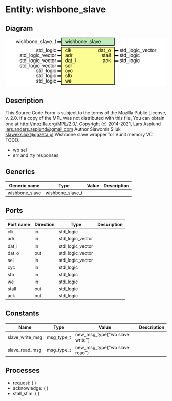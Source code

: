 # Entity: wishbone_slave

## Diagram

![Diagram](wishbone_slave.svg "Diagram")
## Description

This Source Code Form is subject to the terms of the Mozilla Public
License, v. 2.0. If a copy of the MPL was not distributed with this file,
You can obtain one at http://mozilla.org/MPL/2.0/.
Copyright (c) 2014-2021, Lars Asplund lars.anders.asplund@gmail.com
Author Slawomir Siluk slaweksiluk@gazeta.pl
Wishbone slave wrapper for Vunit memory VC
TODO:
* wb sel
* err and rty responses
## Generics

| Generic name   | Type             | Value | Description |
| -------------- | ---------------- | ----- | ----------- |
| wishbone_slave | wishbone_slave_t |       |             |
## Ports

| Port name | Direction | Type             | Description |
| --------- | --------- | ---------------- | ----------- |
| clk       | in        | std_logic        |             |
| adr       | in        | std_logic_vector |             |
| dat_i     | in        | std_logic_vector |             |
| dat_o     | out       | std_logic_vector |             |
| sel       | in        | std_logic_vector |             |
| cyc       | in        | std_logic        |             |
| stb       | in        | std_logic        |             |
| we        | in        | std_logic        |             |
| stall     | out       | std_logic        |             |
| ack       | out       | std_logic        |             |
## Constants

| Name            | Type       | Value                           | Description |
| --------------- | ---------- | ------------------------------- | ----------- |
| slave_write_msg | msg_type_t |  new_msg_type("wb slave write") |             |
| slave_read_msg  | msg_type_t |  new_msg_type("wb slave read")  |             |
## Processes
- request: (  )
- acknowledge: (  )
- stall_stim: (  )
